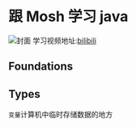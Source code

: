 # 跟 Mosh 学习 java

![封面](https://i2.hdslb.com/bfs/archive/aee90370841024ad4c36eb0551ee97af709a5817.jpg)
学习视频地址:[bilibili]()

## Foundations


## Types

```变量```计算机中临时存储数据的地方
